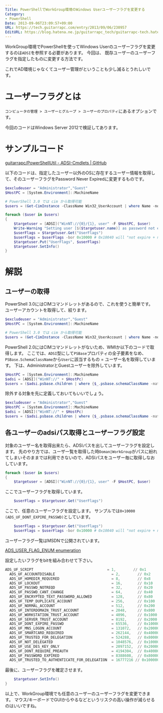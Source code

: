 ```yaml
---
Title: PowerShellでWorkGroup環境のWindows Userユーザーフラグを変更する
Category:
- PowerShell
Date: 2013-09-06T23:09:57+09:00
URL: https://tech.guitarrapc.com/entry/2013/09/06/230957
EditURL: https://blog.hatena.ne.jp/guitarrapc_tech/guitarrapc-tech.hatenablog.com/atom/entry/6802418398341016588
---
```


<!--
Date: 2013-09-06T23:09:57+09:00
URL: https://tech.guitarrapc.com/entry/2013/09/06/230957
-->

WorkGroup環境でPowerShellを使ってWindows Userのユーザーフラグを変更するのは`ADSI`を参照する必要があります。
今回は、 既存ユーザーのユーザーフラグを指定したものに変更する方法です。

これでAD環境じゃなくてユーザー管理がということも少し減るとうれしいです。

# ユーザーフラグとは

`コンピュータの管理 > ユーザーとグループ > ユーザーのプロパティ`にあるオプションです。

今回のコードはWindows Server 2012で検証してあります。

# サンプルコード

[guitarrapc/PowerShellUtil - ADSI-Cmdlets | GitHub](https://github.com/guitarrapc/PowerShellUtil/tree/master/ADSI-Cmdlets)

以下のコードは、指定したユーザー以外のOSに存在するユーザー情報を取得して、そのユーザーフラグをPassword Never Expiredに変更するものです。

```ps1
$excludeuser = "Administrator","Guest"
$HostPC = [System.Environment]::MachineName

# PowerShell 3.0 では cim から取得可能
$users = (Get-CimInstance -ClassName Win32_UserAccount | where Name -notin $excludeuser).Name

foreach ($user in $users)
{
    $targetuser = [ADSI]("WinNT://{0}/{1}, user" -F $HostPC, $user)
    Write-Warning "Setting user [$($targetuser.name)] as password not expire."
    $userFlags = $targetuser.Get("UserFlags")
    $userFlags = $userFlags -bor 0x10000 # 0x10040 will "not expire + not change password"
    $targetuser.Put("UserFlags", $userFlags)
    $targetuser.SetInfo()
}
```

# 解説

## ユーザーの取得

PowerShell 3.0にはCIMコマンドレットがあるので、これを使うと簡単です。
ユーザーアカウントを取得して、絞ります。

```ps1
$excludeuser = "Administrator","Guest"
$HostPC = [System.Environment]::MachineName

# PowerShell 3.0 では cim から取得可能
$users = (Get-CimInstance -ClassName Win32_UserAccount | where Name -notin $excludeuser).Name
```

PowerShell 2.0にはCIMコマンドレットがないため、WMIか以下のコードで取得します。
ここでは、`ADSI`型にして`PSBase`プロパティの全子要素をなめ、`PSBase.SchemaClassName`から`User`に該当するもの = ユーザー名を取得しています。
下は、AdministratorとGuestユーザーを除外しています。

```ps1
$HostPC = [System.Environment]::MachineName
$adsi = [ADSI]("WinNT://" + $HostPc)
$users = ($adsi.psbase.children | where {$_.psbase.schemaClassName -match "user"} | where Name -notin "Administrator","Guest").Name
```

除外する対象を先に定義しておいてもいいでしょう。

```ps1
$excludeuser = "Administrator","Guest"
$HostPC = [System.Environment]::MachineName
$adsi = [ADSI]("WinNT://" + $HostPc)
$users = ($adsi.psbase.children | where {$_.psbase.schemaClassName -match "user"} | where Name -notin $excludeuser).Name
```

## 各ユーザーのadsiパス取得とユーザーフラグ設定

対象のユーザー名を取得出来たら、ADSIパスを出してユーザーフラグを設定します。
先のやり方では、ユーザ一覧を取得した時`Doman|WorkGroup`がパスに紛れてしまいそのままでは利用できないので、ADSIパスをユーザー毎に取得しなおしています。

```ps1
foreach ($user in $users)
{
    $targetuser = [ADSI]("WinNT://{0}/{1}, user" -F $HostPC, $user)
```

ここでユーザーフラグを取得しています。

```ps1
    $userFlags = $targetuser.Get("UserFlags")
```

ここで、任意のユーザーフラグを設定します。 サンプルでは`0×10000 (ADS_UF_DONT_EXPIRE_PASSWD)`としています。

```ps1
    $userFlags = $targetuser.Get("UserFlags")
    $userFlags = $userFlags -bor 0x10000 # 0x10040 will "not expire + not change password"
```

ユーザーフラグ一覧はMSDNで公開されています。

[ADS_USER_FLAG_ENUM enumeration](http://msdn.microsoft.com/en-us/library/windows/desktop/aa772300(v=vs.85).aspx)

設定したいフラグをbitを組み合わせて下さい。

```ps1
ADS_UF_SCRIPT                                  = 1,        // 0x1
  ADS_UF_ACCOUNTDISABLE                          = 2,        // 0x2
  ADS_UF_HOMEDIR_REQUIRED                        = 8,        // 0x8
  ADS_UF_LOCKOUT                                 = 16,       // 0x10
  ADS_UF_PASSWD_NOTREQD                          = 32,       // 0x20
  ADS_UF_PASSWD_CANT_CHANGE                      = 64,       // 0x40
  ADS_UF_ENCRYPTED_TEXT_PASSWORD_ALLOWED         = 128,      // 0x80
  ADS_UF_TEMP_DUPLICATE_ACCOUNT                  = 256,      // 0x100
  ADS_UF_NORMAL_ACCOUNT                          = 512,      // 0x200
  ADS_UF_INTERDOMAIN_TRUST_ACCOUNT               = 2048,     // 0x800
  ADS_UF_WORKSTATION_TRUST_ACCOUNT               = 4096,     // 0x1000
  ADS_UF_SERVER_TRUST_ACCOUNT                    = 8192,     // 0x2000
  ADS_UF_DONT_EXPIRE_PASSWD                      = 65536,    // 0x10000
  ADS_UF_MNS_LOGON_ACCOUNT                       = 131072,   // 0x20000
  ADS_UF_SMARTCARD_REQUIRED                      = 262144,   // 0x40000
  ADS_UF_TRUSTED_FOR_DELEGATION                  = 524288,   // 0x80000
  ADS_UF_NOT_DELEGATED                           = 1048576,  // 0x100000
  ADS_UF_USE_DES_KEY_ONLY                        = 2097152,  // 0x200000
  ADS_UF_DONT_REQUIRE_PREAUTH                    = 4194304,  // 0x400000
  ADS_UF_PASSWORD_EXPIRED                        = 8388608,  // 0x800000
  ADS_UF_TRUSTED_TO_AUTHENTICATE_FOR_DELEGATION  = 16777216 // 0x1000000
```

最後に、ユーザーフラグを確定させます。

```ps1
    $targetuser.SetInfo()
}
```

以上で、WorkGroup環境でも任意のユーザーのユーザーフラグを変更できます。
マウス/キーボードでGUIからやるなどというリスクの高い操作が減らせるのはいいですね。
